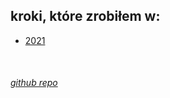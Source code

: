 ## kroki, które zrobiłem w:

 - [2021](2021/)


<br/>

###### [github repo](https://github.com/bewu-ib/kroki)
